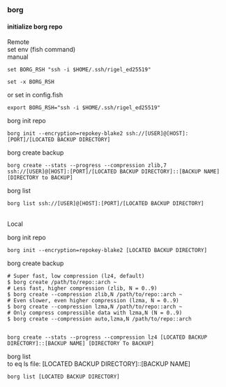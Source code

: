 ### borg 

#### initialize borg repo

Remote
<br>
set env (fish command)
<br>
manual
```
set BORG_RSH "ssh -i $HOME/.ssh/rigel_ed25519"

set -x BORG_RSH
```
or set in config.fish
```
export BORG_RSH="ssh -i $HOME/.ssh/rigel_ed25519"
```

borg init repo
```
borg init --encryption=repokey-blake2 ssh://[USER]@[HOST]:[PORT]/[LOCATED BACKUP DIRECTORY]
```

borg create backup
```
borg create --stats --progress --compression zlib,7 ssh://[USER]@[HOST]:[PORT]/[LOCATED BACKUP DIRECTORY]::[BACKUP NAME] [DIRECTORY to BACKUP]
```

borg list
```
borg list ssh://[USER]@[HOST]:[PORT]/[LOCATED BACKUP DIRECTORY]
```

<br>
Local
<br>

borg init repo
```
borg init --encryption=repokey-blake2 [LOCATED BACKUP DIRECTORY]
```

borg create backup 

```
# Super fast, low compression (lz4, default)
$ borg create /path/to/repo::arch ~
# Less fast, higher compression (zlib, N = 0..9)
$ borg create --compression zlib,N /path/to/repo::arch ~
# Even slower, even higher compression (lzma, N = 0..9)
$ borg create --compression lzma,N /path/to/repo::arch ~
# Only compress compressible data with lzma,N (N = 0..9)
$ borg create --compression auto,lzma,N /path/to/repo::arch


borg create --stats --progress --compression lz4 [LOCATED BACKUP DIRECTORY]::[BACKUP NAME] [DIRECTORY To BACKUP]
```

borg list
<br>
to eq ls file: [LOCATED BACKUP DIRECTORY]::[BACKUP NAME]
```
borg list [LOCATED BACKUP DIRECTORY]
```


